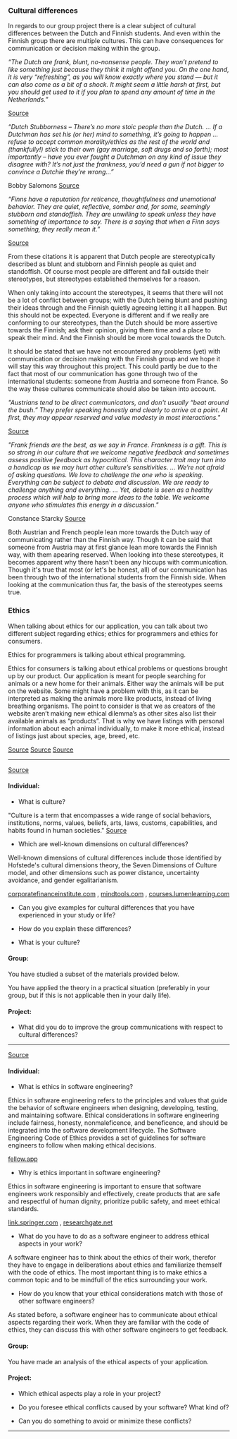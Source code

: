 ### Cultural differences
In regards to our group project there is a clear subject of cultural differences between the Dutch and Finnish students. 
And even within the Finnish group there are multiple cultures. 
This can have consequences for communication or decision making within the group. 

*“The Dutch are frank, blunt, no-nonsense people. 
They won’t pretend to like something just because they think it might offend you. 
On the one hand, it is very “refreshing”, as you will know exactly where you stand — but it can also come as a bit of a shock. 
It might seem a little harsh at first, but you should get used to it if you plan to spend any amount of time in the Netherlands.”*

[Source](https://dutchreview.com/culture/cliches-about-the-dutch/)

*“Dutch Stubborness – There’s no more stoic people than the Dutch. 
… If a Dutchman has set his (or her) mind to something, it’s going to happen 
… refuse to accept common morality/ethics as the rest of the world and (thankfully!) stick to their own (gay marriage, soft drugs and so forth); 
most importantly – have you ever fought a Dutchman on any kind of issue they disagree with? 
It’s not just the frankness, you’d need a gun if not bigger to convince a Dutchie they’re wrong…”*

Bobby Salomons [Source](https://dutchreview.com/culture/cliches-about-the-dutch/)

*“Finns have a reputation for reticence, thoughtfulness and unemotional behavior. 
They are quiet, reflective, somber and, for some, seemingly stubborn and standoffish. 
They are unwilling to speak unless they have something of importance to say. 
There is a saying that when a Finn says something, they really mean it.”*

[Source](http://blog.goinglobal.com/understanding-finnish-culture-is-key-to-thriving-in-finland/#:~:text=Finns%20have%20a%20reputation%20for,something%2C%20they%20really%20mean%20it.)

From these citations it is apparent that Dutch people are stereotypically described as blunt and stubborn and Finnish people as quiet and standoffish. 
Of course most people are different and fall outside their stereotypes, but stereotypes established themselves for a reason. 

When only taking into account the stereotypes, it seems that there will not be a lot of conflict between groups; 
with the Dutch being blunt and pushing their ideas through and the Finnish quietly agreeing letting it all happen. 
But this should not be expected. 
Everyone is different and if we really are conforming to our stereotypes, than the Dutch should be more assertive towards the Finnish; 
ask their opinion, giving them time and a place to speak their mind. 
And the Finnish should be more vocal towards the Dutch. 

It should be stated that we have not encountered any problems (yet) with communication or decision making with the Finnish group and we hope it will stay this way throughout this project. 
This could partly be due to the fact that most of our communication has gone through two of the international students: someone from Austria and someone from France.
So the way these cultures communicate should also be taken into account.

*"Austrians tend to be direct communicators, and don't usually “beat around the bush.” 
They prefer speaking honestly and clearly to arrive at a point. 
At first, they may appear reserved and value modesty in most interactions."*

[Source](https://www.afsusa.org/countries/austria/#afs-nav-language)

*"Frank friends are the best, as we say in France. 
Frankness is a gift. 
This is so strong in our culture that we welcome negative feedback and sometimes assess positive feedback as hypocritical. 
This character trait may turn into a handicap as we may hurt other culture’s sensitivities.
...
We’re not afraid of asking questions. 
We love to challenge the one who is speaking. 
Everything can be subject to debate and discussion. 
We are ready to challenge anything and everything.
...
Yet, debate is seen as a healthy process which will help to bring more ideas to the table. 
We welcome anyone who stimulates this energy in a discussion."*

Constance Starcky [Source](https://medium.com/@Cocosy/5-french-character-traits-to-be-aware-of-128779a7bb74)

Both Austrian and French people lean more towards the Dutch way of communicating rather than the Finnish way. 
Though it can be said that someone from Austria may at first glance lean more towards the Finnish way, with them apearing reserved.
When looking into these stereotypes, it becomes apparent why there hasn't been any hiccups with communication. 
Though it's true that most (or let's be honest, all) of our communication has been through two of the international students from the Finnish side.
When looking at the communication thus far, the basis of the stereotypes seems true. 

### Ethics
When talking about ethics for our application, you can talk about two different subject regarding ethics; 
ethics for programmers and ethics for consumers. 

Ethics for programmers is talking about ethical programming.

Ethics for consumers is talking about ethical problems or questions brought up by our product. 
Our application is meant for people searching for animals or a new home for their animals. 
Either way the animals will be put on the website. 
Some might have a problem with this, as it can be interpreted as making the animals more like products, instead of living breathing organisms. 
The point to consider is that we as creators of the website aren’t making new ethical dilemma’s as other sites also list their available animals as “products”. 
That is why we have listings with personal information about each animal individually, to make it more ethical, instead of listings just about species, age, breed, etc.

[Source](https://pragmaticpineapple.com/ethical-programming-is-it-worth-it/)
[Source](https://en.wikipedia.org/wiki/Programming_ethics)
[Source](https://www.acm.org/code-of-ethics)

----------------------
[Source](https://fhict.instructure.com/courses/13025/pages/group-management-can-you-work-with-people-from-other-cultures?module_item_id=916360)
#### Individual:
* What is culture?

"Culture is a term that encompasses a wide range of social behaviors, institutions, norms, values, beliefs, arts, laws, customs, capabilities, and habits found in human societies."
[Source](https://en.wikipedia.org/wiki/Culture)

* Which are well-known dimensions on cultural differences?

Well-known dimensions of cultural differences include those identified by Hofstede's cultural dimensions theory, the Seven Dimensions of Culture model, and other dimensions such as power distance, uncertainty avoidance, and gender egalitarianism.

[corporatefinanceinstitute.com](https://corporatefinanceinstitute.com/resources/management/hofstedes-cultural-dimensions-theory/) ,
[mindtools.com](https://www.mindtools.com/a5ce21r/the-seven-dimensions-of-culture) ,
[courses.lumenlearning.com](https://courses.lumenlearning.com/wm-principlesofmanagement/chapter/dimensions-of-cultural-difference-and-their-effect/)

* Can you give examples for cultural differences that you have experienced in your study or life?

* How do you explain these differences?

* What is your culture?


#### Group:
You have studied a subset of the materials provided below.

You have applied the theory in a practical situation (preferably in your group, but if this is not applicable then in your daily life).


#### Project:
* What did you do to improve the group communications with respect to cultural differences?
-------------------
[Source](https://fhict.instructure.com/courses/13025/pages/ethics-analysis-do-you-think-about-ethical-consequences-from-the-software-you-make?module_item_id=916364)
#### Individual:
* What is ethics in software engineering?

Ethics in software engineering refers to the principles and values that guide the behavior of software engineers when designing, developing, testing, and maintaining software. Ethical considerations in software engineering include fairness, honesty, nonmaleficence, and beneficence, and should be integrated into the software development lifecycle. The Software Engineering Code of Ethics provides a set of guidelines for software engineers to follow when making ethical decisions.

[fellow.app](https://fellow.app/blog/engineering/engineering-everything-you-need-to-know-about-software-engineering-ethics/)

* Why is ethics important in software engineering?

Ethics in software engineering is important to ensure that software engineers work responsibly and effectively, create products that are safe and respectful of human dignity, prioritize public safety, and meet ethical standards.

[link.springer.com](https://link.springer.com/article/10.1007/s11948-015-9665-x) ,
[researchgate.net](https://www.researchgate.net/publication/227991826_Software_Engineering_Ethics)

* What do you have to do as a software engineer to address ethical aspects in your work?

A software engineer has to think about the ethics of their work, therefor they have to engage in deliberations about ethics and familiarize themself with the code of ethics. 
The most important thing is to make ethics a common topic and to be mindfull of the etics surrounding your work. 

* How do you know that your ethical considerations match with those of other software engineers?

As stated before, a software engineer has to communicate about ethical aspects regarding their work. 
When they are familiar with the code of ethics, they can discuss this with other software engineers to get feedback.

#### Group:
You have made an analysis of the ethical aspects of your application.

#### Project:
* Which ethical aspects play a role in your project?

* Do you foresee ethical conflicts caused by your software? What kind of?

* Can you do something to avoid or minimize these conflicts?
--------------------------
